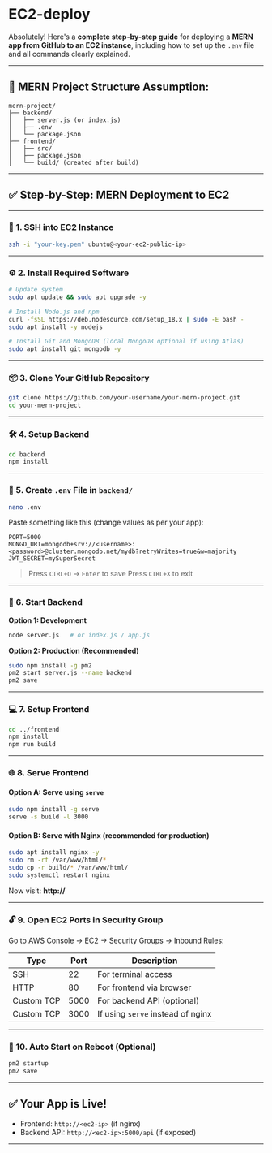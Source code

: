# EC2-deploy

Absolutely! Here's a **complete step-by-step guide** for deploying a **MERN app from GitHub to an EC2 instance**, including how to set up the `.env` file and all commands clearly explained.

---

## 🔧 MERN Project Structure Assumption:

```
mern-project/
├── backend/
│   ├── server.js (or index.js)
│   ├── .env
│   └── package.json
├── frontend/
│   ├── src/
│   ├── package.json
│   └── build/ (created after build)
```

---

## ✅ Step-by-Step: MERN Deployment to EC2

---

### 🧩 1. SSH into EC2 Instance

```bash
ssh -i "your-key.pem" ubuntu@<your-ec2-public-ip>
```

---

### ⚙️ 2. Install Required Software

```bash
# Update system
sudo apt update && sudo apt upgrade -y

# Install Node.js and npm
curl -fsSL https://deb.nodesource.com/setup_18.x | sudo -E bash -
sudo apt install -y nodejs

# Install Git and MongoDB (local MongoDB optional if using Atlas)
sudo apt install git mongodb -y
```

---

### 📦 3. Clone Your GitHub Repository

```bash
git clone https://github.com/your-username/your-mern-project.git
cd your-mern-project
```

---

### 🛠️ 4. Setup Backend

```bash
cd backend
npm install
```

---

### 🔐 5. Create `.env` File in `backend/`

```bash
nano .env
```

Paste something like this (change values as per your app):

```
PORT=5000
MONGO_URI=mongodb+srv://<username>:<password>@cluster.mongodb.net/mydb?retryWrites=true&w=majority
JWT_SECRET=mySuperSecret
```

> Press `CTRL+O` → `Enter` to save
> Press `CTRL+X` to exit

---

### 🚀 6. Start Backend

**Option 1: Development**

```bash
node server.js   # or index.js / app.js
```

**Option 2: Production (Recommended)**

```bash
sudo npm install -g pm2
pm2 start server.js --name backend
pm2 save
```

---

### 💻 7. Setup Frontend

```bash
cd ../frontend
npm install
npm run build
```

---

### 🌐 8. Serve Frontend

#### Option A: Serve using `serve`

```bash
sudo npm install -g serve
serve -s build -l 3000
```

#### Option B: Serve with Nginx (recommended for production)

```bash
sudo apt install nginx -y
sudo rm -rf /var/www/html/*
sudo cp -r build/* /var/www/html/
sudo systemctl restart nginx
```

Now visit:
**http\://<your-ec2-public-ip>**

---

### 🔓 9. Open EC2 Ports in Security Group

Go to AWS Console → EC2 → Security Groups → Inbound Rules:

| Type       | Port | Description                       |
| ---------- | ---- | --------------------------------- |
| SSH        | 22   | For terminal access               |
| HTTP       | 80   | For frontend via browser          |
| Custom TCP | 5000 | For backend API (optional)        |
| Custom TCP | 3000 | If using `serve` instead of nginx |

---

### 🧠 10. Auto Start on Reboot (Optional)

```bash
pm2 startup
pm2 save
```

---

## ✅ Your App is Live!

* Frontend: `http://<ec2-ip>` (if nginx)
* Backend API: `http://<ec2-ip>:5000/api` (if exposed)

---



